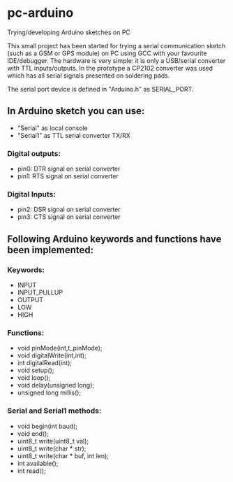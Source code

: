 # pc-arduino
Trying/developing Arduino sketches on PC

This small project has been started for trying a serial communication sketch (such as a GSM or GPS module) on PC using GCC with your favourite IDE/debugger. The hardware is very simple: it is only a USB/serial converter with TTL inputs/outputs.
In the prototype a CP2102 converter was used which has all serial signals presented on soldering pads.

The serial port device is defined in "Arduino.h" as SERIAL_PORT.

## In Arduino sketch you can use:
- "Serial" as local console
- "Serial1" as TTL serial converter TX/RX

### Digital outputs:
- pin0: DTR signal on serial converter
- pin1: RTS signal on serial converter

### Digital Inputs:
- pin2: DSR signal on serial converter
- pin3: CTS signal on serial converter


## Following Arduino keywords and functions have been implemented:

### Keywords:
- INPUT
- INPUT_PULLUP
- OUTPUT
- LOW
- HIGH

### Functions:
- void pinMode(int,t_pinMode);
- void digitalWrite(int,int);
- int  digitalRead(int);
- void setup();
- void loop();
- void delay(unsigned long);
- unsigned long millis();

### Serial and Serial1 methods:
- void begin(int baud);
- void end();
- uint8_t write(uint8_t val);
- uint8_t write(char * str);
- uint8_t write(char * buf, int len);
- int available();
- int read();
